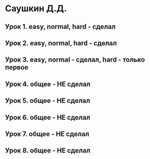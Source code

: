# Саушкин Д.Д.
## Урок 1. easy, normal, hard - сделал
## Урок 2. easy, normal, hard - сделал
## Урок 3. easy, normal - сделал, hard - только первое
## Урок 4. общее - НЕ сделал
## Урок 5. общее - НЕ сделал
## Урок 6. общее - НЕ сделал
## Урок 7. общее - НЕ сделал
## Урок 8. общее - НЕ сделал
